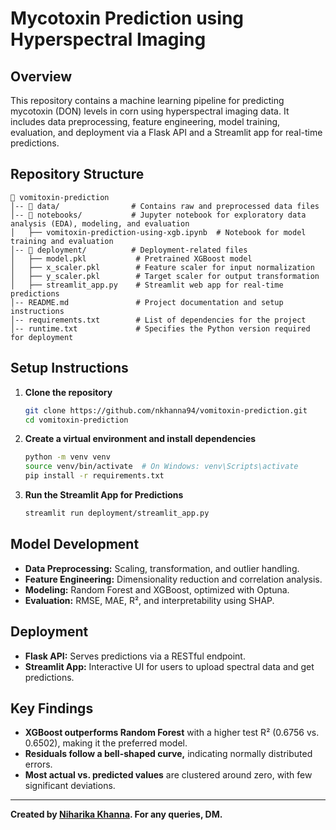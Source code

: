# Mycotoxin Prediction using Hyperspectral Imaging

## Overview
This repository contains a machine learning pipeline for predicting mycotoxin (DON) levels in corn using hyperspectral imaging data. It includes data preprocessing, feature engineering, model training, evaluation, and deployment via a Flask API and a Streamlit app for real-time predictions.

## Repository Structure
```
📂 vomitoxin-prediction  
│-- 📂 data/                # Contains raw and preprocessed data files  
│-- 📂 notebooks/           # Jupyter notebook for exploratory data analysis (EDA), modeling, and evaluation  
│   ├── vomitoxin-prediction-using-xgb.ipynb  # Notebook for model training and evaluation  
│-- 📂 deployment/          # Deployment-related files  
│   ├── model.pkl           # Pretrained XGBoost model  
│   ├── x_scaler.pkl        # Feature scaler for input normalization  
│   ├── y_scaler.pkl        # Target scaler for output transformation  
│   ├── streamlit_app.py    # Streamlit web app for real-time predictions  
│-- README.md               # Project documentation and setup instructions  
│-- requirements.txt        # List of dependencies for the project  
│-- runtime.txt             # Specifies the Python version required for deployment  
```

## **Setup Instructions**  

1. **Clone the repository**  
   ```bash
   git clone https://github.com/nkhanna94/vomitoxin-prediction.git
   cd vomitoxin-prediction
   ```  

2. **Create a virtual environment and install dependencies**  
   ```bash
   python -m venv venv
   source venv/bin/activate  # On Windows: venv\Scripts\activate
   pip install -r requirements.txt
   ```  

3. **Run the Streamlit App for Predictions**  
   ```bash
   streamlit run deployment/streamlit_app.py
   ```
   
## Model Development
- **Data Preprocessing:** Scaling, transformation, and outlier handling.
- **Feature Engineering:** Dimensionality reduction and correlation analysis.
- **Modeling:** Random Forest and XGBoost, optimized with Optuna.
- **Evaluation:** RMSE, MAE, R², and interpretability using SHAP.

## Deployment
- **Flask API:** Serves predictions via a RESTful endpoint.
- **Streamlit App:** Interactive UI for users to upload spectral data and get predictions.

## Key Findings  
- **XGBoost outperforms Random Forest** with a higher test R² (0.6756 vs. 0.6502), making it the preferred model.  
- **Residuals follow a bell-shaped curve,** indicating normally distributed errors.  
- **Most actual vs. predicted values** are clustered around zero, with few significant deviations.

---

**Created by [Niharika Khanna](https://github.com/nkhanna94). For any queries, DM.**
